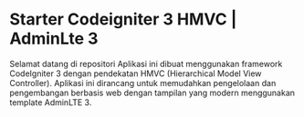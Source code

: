 # Starter Codeigniter 3 HMVC | AdminLte 3
Selamat datang di repositori
Aplikasi ini dibuat menggunakan framework CodeIgniter 3 dengan pendekatan HMVC (Hierarchical Model View Controller).
Aplikasi ini dirancang untuk memudahkan pengelolaan dan pengembangan berbasis web dengan tampilan yang modern menggunakan template AdminLTE 3.